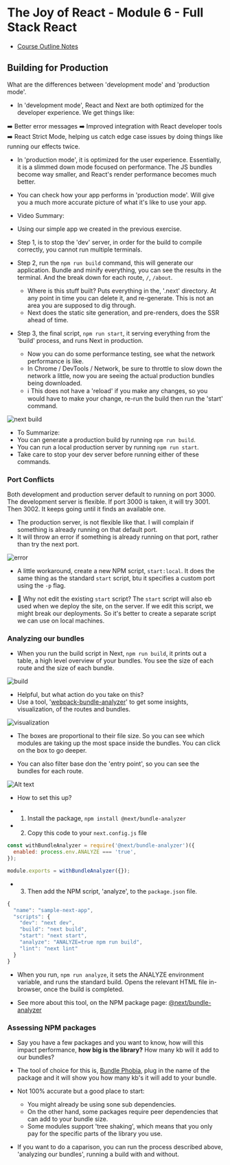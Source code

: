 # The Joy of React - Module 6 - Full Stack React

- [Course Outline Notes](../course-notes.md)

## Building for Production

What are the differences between 'development mode' and 'production mode'.

- In 'development mode', React and Next are both optimized for the developer experience. We get things like:

➡️ Better error messages
➡️ Improved integration with React developer tools
➡️ React Strict Mode, helping us catch edge case issues by doing things like running our effects twice.

- In 'production mode', it is optimized for the user experience. Essentially, it is a slimmed down mode focused on performance. The JS bundles become way smaller, and React's render performance becomes much better.

- You can check how your app performs in 'production mode'. Will give you a much more accurate picture of what it's like to use your app.

- Video Summary:
- Using our simple app we created in the previous exercise.
- Step 1, is to stop the 'dev' server, in order for the build to compile correctly, you cannot run multiple terminals.
- Step 2, run the `npm run build` command, this will generate our application. Bundle and minify everything, you can see the results in the terminal. And the break down for each route, `/`, `/about`.
  - Where is this stuff built? Puts everything in the, '.next' directory. At any point in time you can delete it, and re-generate. This is not an area you are supposed to dig through.
  - Next does the static site generation, and pre-renders, does the SSR ahead of time.
- Step 3, the final script, `npm run start`, it serving everything from the 'build' process, and runs Next in production.
  - Now you can do some performance testing, see what the network performance is like.
  - In Chrome / DevTools / Network, be sure to throttle to slow down the network a little, now you are seeing the actual production bundles being downloaded.
  - ℹ️ This does not have a 'reload' if you make any changes, so you would have to make your change, re-run the build then run the 'start' command.

![next build](images/image.png)

- To Summarize:
- You can generate a production build by running `npm run build`.
- You can run a local production server by running `npm run start`.
- Take care to stop your dev server before running either of these commands.

### Port Conflicts

Both development and production server default to running on port 3000. The development server is flexible. If port 3000 is taken, it will try 3001. Then 3002. It keeps going until it finds an available one.

- The production server, is not flexible like that. I will complain if something is already running on that default port.
- It will throw an error if something is already running on that port, rather than try the next port.

![error](images/image-1.png)

- A little workaround, create a new NPM script, `start:local`. It does the same thing as the standard `start` script, btu it specifies a custom port using the `-p` flag.

- 🤔 Why not edit the existing `start` script? The `start` script will also eb used when we deploy the site, on the server. If we edit this script, we might break our deployments. So it's better to create a separate script we can use on local machines.

### Analyzing our bundles

- When you run the build script in Next, `npm run build`, it prints out a table, a high level overview of your bundles. You see the size of each route and the size of each bundle.

![build](images/image-2.png)

- Helpful, but what action do you take on this?
- Use a tool, '[webpack-bundle-analyzer](https://www.npmjs.com/package/@next/bundle-analyzer)' to get some insights, visualization, of the routes and bundles.

![visualization](images/image-3.png)

- The boxes are proportional to their file size. So you can see which modules are taking up the most space inside the bundles. You can click on the box to go deeper.

- You can also filter base don the 'entry point', so you can see the bundles for each route.

![Alt text](images/image-4.png)

- How to set this up?

- 1. Install the package, `npm install @next/bundle-analyzer`
- 2. Copy this code to your `next.config.js` file

```JAVASCRIPT
const withBundleAnalyzer = require('@next/bundle-analyzer')({
  enabled: process.env.ANALYZE === 'true',
});

module.exports = withBundleAnalyzer({});
```

- 3. Then add the NPM script, 'analyze', to the `package.json` file.

```JAVASCRIPT
{
  "name": "sample-next-app",
  "scripts": {
    "dev": "next dev",
    "build": "next build",
    "start": "next start",
    "analyze": "ANALYZE=true npm run build",
    "lint": "next lint"
  }
}
```

- When you run, `npm run analyze`, it sets the ANALYZE environment variable, and runs the standard build. Opens the relevant HTML file in-browser, once the build is completed.

- See more about this tool, on the NPM package page: [@next/bundle-analyzer](https://www.npmjs.com/package/@next/bundle-analyzer)

### Assessing NPM packages

- Say you have a few packages and you want to know, how will this impact performance, **how big is the library?** How many kb will it add to our bundles?

- The tool of choice for this is, [Bundle Phobia](https://bundlephobia.com), plug in the name of the package and it will show you how many kb's it will add to your bundle.

- Not 100% accurate but a good place to start:
  - You might already be using sone sub dependencies.
  - On the other hand, some packages require peer dependencies that can add to your bundle size.
  - Some modules support 'tree shaking', which means that you only pay for the specific parts of the library you use.

- If you want to do a caparison, you can run the process described above, 'analyzing our bundles', running a build with and without.
